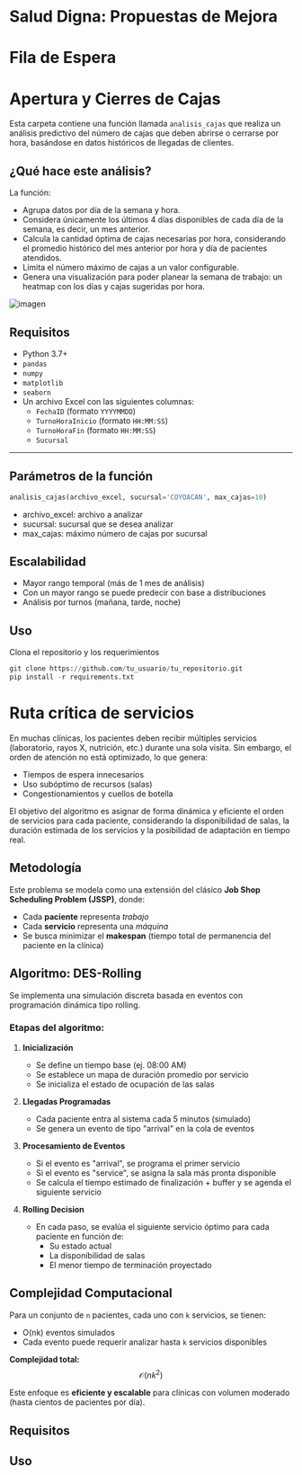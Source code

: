 # Salud Digna: Propuestas de Mejora

# Fila de Espera


# Apertura y Cierres de Cajas

Esta carpeta contiene una función llamada `analisis_cajas` que realiza un análisis predictivo del número de cajas que deben abrirse o cerrarse por hora, basándose en datos históricos de llegadas de clientes.

## ¿Qué hace este análisis?

La función:
- Agrupa datos por día de la semana y hora.
- Considera únicamente los últimos 4 días disponibles de cada día de la semana, es decir, un mes anterior.
- Calcula la cantidad óptima de cajas necesarias por hora, considerando el promedio histórico del mes anterior por hora y día de pacientes atendidos.
- Limita el número máximo de cajas a un valor configurable.
- Genera una visualización para poder planear la semana de trabajo: un heatmap con los días y cajas sugeridas por hora.

![imagen](https://github.com/user-attachments/assets/202c1b37-2298-4729-bc0d-4ebbcd6a31ef)


## Requisitos

- Python 3.7+
- `pandas`
- `numpy`
- `matplotlib`
- `seaborn`
- Un archivo Excel con las siguientes columnas:
  - `FechaID` (formato `YYYYMMDD`)
  - `TurnoHoraInicio` (formato `HH:MM:SS`)
  - `TurnoHoraFin` (formato `HH:MM:SS`)
  - `Sucursal`
---

## Parámetros de la función

```python
analisis_cajas(archivo_excel, sucursal='COYOACAN', max_cajas=10)
```
- archivo_excel: archivo a analizar 
- sucursal: sucursal que se desea analizar
- max_cajas: máximo número de cajas por sucursal

## Escalabilidad

- Mayor rango temporal (más de 1 mes de análisis)
- Con un mayor rango se puede predecir con base a distribuciones
- Análisis por turnos (mañana, tarde, noche)


## Uso
Clona el repositorio y los requerimientos
```python
git clone https://github.com/tu_usuario/tu_repositorio.git
pip install -r requirements.txt
```


# Ruta crítica de servicios

En muchas clínicas, los pacientes deben recibir múltiples servicios (laboratorio, rayos X, nutrición, etc.) durante una sola visita. Sin embargo, el orden de atención no está optimizado, lo que genera:

- Tiempos de espera innecesarios  
- Uso subóptimo de recursos (salas)  
- Congestionamientos y cuellos de botella  

El objetivo del algoritmo es asignar de forma dinámica y eficiente el orden de servicios para cada paciente, considerando la disponibilidad de salas, la duración estimada de los servicios y la posibilidad de adaptación en tiempo real.

## Metodología

Este problema se modela como una extensión del clásico **Job Shop Scheduling Problem (JSSP)**, donde:

- Cada **paciente** representa *trabajo*  
- Cada **servicio** representa una *máquina*  
- Se busca minimizar el **makespan** (tiempo total de permanencia del paciente en la clínica)

## Algoritmo: DES-Rolling

Se implementa una simulación discreta basada en eventos con programación dinámica tipo rolling.  

### Etapas del algoritmo:

1. **Inicialización**
   - Se define un tiempo base (ej. 08:00 AM)
   - Se establece un mapa de duración promedio por servicio
   - Se inicializa el estado de ocupación de las salas

2. **Llegadas Programadas**
   - Cada paciente entra al sistema cada 5 minutos (simulado)
   - Se genera un evento de tipo "arrival" en la cola de eventos

3. **Procesamiento de Eventos**
   - Si el evento es "arrival", se programa el primer servicio
   - Si el evento es "service", se asigna la sala más pronta disponible
   - Se calcula el tiempo estimado de finalización + buffer y se agenda el siguiente servicio

4. **Rolling Decision**
   - En cada paso, se evalúa el siguiente servicio óptimo para cada paciente en función de:
     - Su estado actual
     - La disponibilidad de salas
     - El menor tiempo de terminación proyectado


## Complejidad Computacional

Para un conjunto de `n` pacientes, cada uno con `k` servicios, se tienen:

- O(nk) eventos simulados  
- Cada evento puede requerir analizar hasta `k` servicios disponibles  

**Complejidad total:**  
$$
\mathcal{O}(nk^2)
$$

Este enfoque es **eficiente y escalable** para clínicas con volumen moderado (hasta cientos de pacientes por día).

## Requisitos

## Uso
